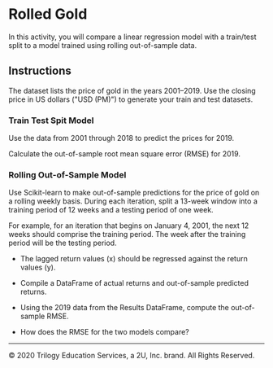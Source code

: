 # Rolled Gold

In this activity, you will compare a linear regression model with a train/test split to a model trained using rolling out-of-sample data.

## Instructions

The dataset lists the price of gold in the years 2001–2019. Use the closing price in US dollars ("USD (PM)") to generate your train and test datasets.

### Train Test Spit Model

Use the data from 2001 through 2018 to predict the prices for 2019.

Calculate the out-of-sample root mean square error (RMSE) for 2019.

### Rolling Out-of-Sample Model

Use Scikit-learn to make out-of-sample predictions for the price of gold on a rolling weekly basis. During each iteration, split a 13-week window into a training period of 12 weeks and a testing period of one week.

For example, for an iteration that begins on January 4, 2001, the next 12 weeks should comprise the training period. The week after the training period will be the testing period.

* The lagged return values (x) should be regressed against the return values (y).

* Compile a DataFrame of actual returns and out-of-sample predicted returns.

* Using the 2019 data from the Results DataFrame, compute the out-of-sample RMSE.

* How does the RMSE for the two models compare?

---

© 2020 Trilogy Education Services, a 2U, Inc. brand. All Rights Reserved.
